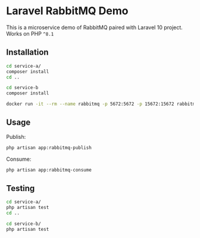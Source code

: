 # Laravel RabbitMQ Demo

This is a microservice demo of RabbitMQ paired with Laravel 10 project. Works on PHP `^8.1`


## Installation

```bash
cd service-a/
composer install
cd ..
```

```bash
cd service-b
composer install
```

```bash
docker run -it --rm --name rabbitmq -p 5672:5672 -p 15672:15672 rabbitmq:3.12-management
```

## Usage

Publish:
```bash
php artisan app:rabbitmq-publish
```

Consume:
```bash
php artisan app:rabbitmq-consume
```

## Testing

```bash
cd service-a/
php artisan test
cd ..
```

```bash
cd service-b/
php artisan test
```
